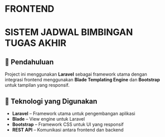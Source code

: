 # FRONTEND
# SISTEM JADWAL BIMBINGAN TUGAS AKHIR


## 📌 Pendahuluan
Project ini menggunakan **Laravel** sebagai framework utama dengan integrasi frontend menggunakan **Blade Templating Engine** dan **Bootstrap** untuk tampilan yang responsif.  

## 🚀 Teknologi yang Digunakan
- **Laravel** – Framework utama untuk pengembangan aplikasi
- **Blade** – View engine untuk Laravel
- **Bootstrap** – Framework CSS untuk UI yang responsif
- **REST API** – Komunikasi antara frontend dan backend
